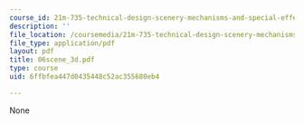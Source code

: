 ```yaml
---
course_id: 21m-735-technical-design-scenery-mechanisms-and-special-effects-spring-2004
description: ''
file_location: /coursemedia/21m-735-technical-design-scenery-mechanisms-and-special-effects-spring-2004/6ffbfea447d0435448c52ac355680eb4_06scene_3d.pdf
file_type: application/pdf
layout: pdf
title: 06scene_3d.pdf
type: course
uid: 6ffbfea447d0435448c52ac355680eb4

---
```

None